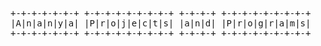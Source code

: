 <tt>
 +-+-+-+-+-+-+ +-+-+-+-+-+-+-+-+ +-+-+-+ +-+-+-+-+-+-+-+-+ </tt><br>
 <tt>|A|n|a|n|y|a| |P|r|o|j|e|c|t|s| |a|n|d| |P|r|o|g|r|a|m|s| </tt><br>
 <tt>+-+-+-+-+-+-+ +-+-+-+-+-+-+-+-+ +-+-+-+ +-+-+-+-+-+-+-+-+
</tt>
